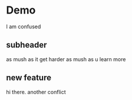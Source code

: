 # Demo
I am confused
## subheader
as mush as it get harder as mush as u learn more
## new feature 
hi there. another conflict
